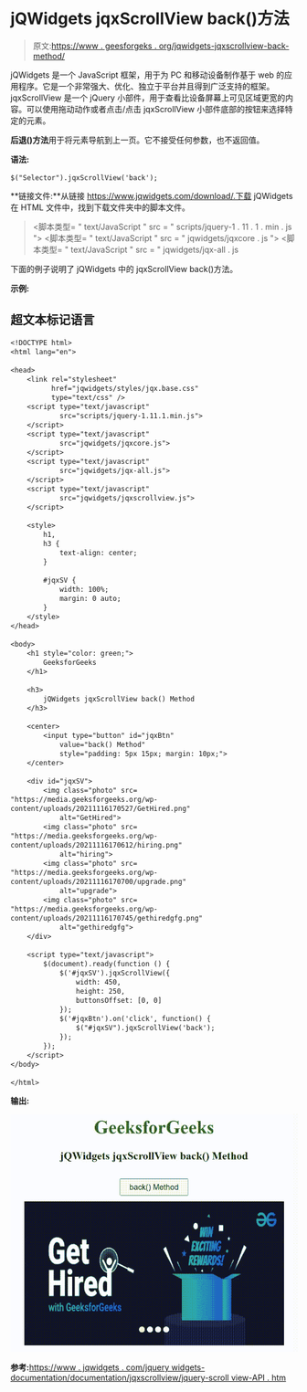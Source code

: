# jQWidgets jqxScrollView back()方法

> 原文:[https://www . geesforgeks . org/jqwidgets-jqxscrollview-back-method/](https://www.geeksforgeeks.org/jqwidgets-jqxscrollview-back-method/)

jQWidgets 是一个 JavaScript 框架，用于为 PC 和移动设备制作基于 web 的应用程序。它是一个非常强大、优化、独立于平台并且得到广泛支持的框架。jqxScrollView 是一个 jQuery 小部件，用于查看比设备屏幕上可见区域更宽的内容。可以使用拖动动作或者点击/点击 jqxScrollView 小部件底部的按钮来选择特定的元素。

**后退()方法**用于将元素导航到上一页。它不接受任何参数，也不返回值。

**语法:**

```
$("Selector").jqxScrollView('back');
```

**链接文件:**从链接 https://www.jqwidgets.com/download/.下载 jQWidgets 在 HTML 文件中，找到下载文件夹中的脚本文件。

> <link rel="”stylesheet”" href="”jqwidgets/styles/jqx.base.css”" type="”text/css”">
> <脚本类型= " text/JavaScript " src = " scripts/jquery-1 . 11 . 1 . min . js "></脚本类型>
> <脚本类型= " text/JavaScript " src = " jqwidgets/jqxcore . js "></脚本类型>
> <脚本类型= " text/JavaScript " src = " jqwidgets/jqx-all . js

下面的例子说明了 jQWidgets 中的 jqxScrollView back()方法。

**示例:**

## 超文本标记语言

```
<!DOCTYPE html>
<html lang="en">

<head>
    <link rel="stylesheet" 
          href="jqwidgets/styles/jqx.base.css" 
          type="text/css" />
    <script type="text/javascript" 
            src="scripts/jquery-1.11.1.min.js">
    </script>
    <script type="text/javascript" 
            src="jqwidgets/jqxcore.js">
    </script>
    <script type="text/javascript" 
            src="jqwidgets/jqx-all.js">
    </script>
    <script type="text/javascript" 
            src="jqwidgets/jqxscrollview.js">
    </script>

    <style>
        h1,
        h3 {
            text-align: center;
        }

        #jqxSV {
            width: 100%;
            margin: 0 auto;
        }
    </style>
</head>

<body>
    <h1 style="color: green;">
        GeeksforGeeks
    </h1>

    <h3>
        jQWidgets jqxScrollView back() Method
    </h3>

    <center>
        <input type="button" id="jqxBtn" 
            value="back() Method" 
            style="padding: 5px 15px; margin: 10px;">
    </center>

    <div id="jqxSV">
        <img class="photo" src=
"https://media.geeksforgeeks.org/wp-content/uploads/20211116170527/GetHired.png"
            alt="GetHired">
        <img class="photo" src=
"https://media.geeksforgeeks.org/wp-content/uploads/20211116170612/hiring.png"
            alt="hiring">
        <img class="photo" src=
"https://media.geeksforgeeks.org/wp-content/uploads/20211116170700/upgrade.png"
            alt="upgrade">
        <img class="photo" src=
"https://media.geeksforgeeks.org/wp-content/uploads/20211116170745/gethiredgfg.png"
            alt="gethiredgfg">
    </div>

    <script type="text/javascript">
        $(document).ready(function () {
            $('#jqxSV').jqxScrollView({
                width: 450,
                height: 250,
                buttonsOffset: [0, 0]
            });
            $('#jqxBtn').on('click', function() {
                $("#jqxSV").jqxScrollView('back');
            });
        });
    </script>
</body>

</html>
```

**输出:**

![](img/7cbeface6de12fe56ffcc9dbd1227bb4.png)

**参考:**[https://www . jqwidgets . com/jquery widgets-documentation/documentation/jqxscrollview/jquery-scroll view-API . htm](https://www.jqwidgets.com/jquery-widgets-documentation/documentation/jqxscrollview/jquery-scrollview-api.htm)
